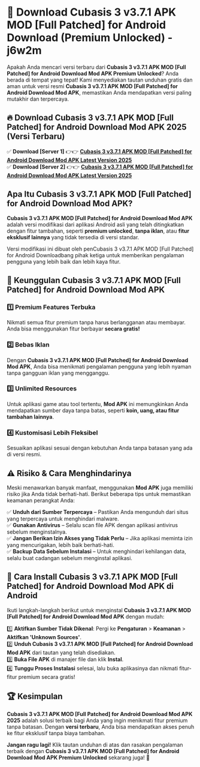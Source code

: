 # 🎯 Download Cubasis 3 v3.7.1 APK MOD [Full Patched] for Android Download (Premium Unlocked) -  j6w2m

Apakah Anda mencari versi terbaru dari **Cubasis 3 v3.7.1 APK MOD [Full Patched] for Android Download Mod APK Premium Unlocked**? Anda berada di tempat yang tepat! Kami menyediakan tautan unduhan gratis dan aman untuk versi resmi **Cubasis 3 v3.7.1 APK MOD [Full Patched] for Android Download Mod APK**, memastikan Anda mendapatkan versi paling mutakhir dan terpercaya.

## 🔥 Download Cubasis 3 v3.7.1 APK MOD [Full Patched] for Android Download Mod APK 2025 (Versi Terbaru)

✅ **Download [Server 1]** 👉👉 [**Cubasis 3 v3.7.1 APK MOD [Full Patched] for Android Download Mod APK Latest Version 2025**](https://momento.my/?title=Cubasis_3_v3.7.1_APK_MOD_[Full_Patched]_for_Android_Download)  
✅ **Download [Server 2]** 👉👉 [**Cubasis 3 v3.7.1 APK MOD [Full Patched] for Android Download Mod APK Latest Version 2025**](https://momento.my/?title=Cubasis_3_v3.7.1_APK_MOD_[Full_Patched]_for_Android_Download)  

## Apa Itu Cubasis 3 v3.7.1 APK MOD [Full Patched] for Android Download Mod APK?

**Cubasis 3 v3.7.1 APK MOD [Full Patched] for Android Download Mod APK** adalah versi modifikasi dari aplikasi Android asli yang telah ditingkatkan dengan fitur tambahan, seperti **premium unlocked**, **tanpa iklan**, atau **fitur eksklusif lainnya** yang tidak tersedia di versi standar.

Versi modifikasi ini dibuat oleh penCubasis 3 v3.7.1 APK MOD [Full Patched] for Android Downloadbang pihak ketiga untuk memberikan pengalaman pengguna yang lebih baik dan lebih kaya fitur.

## 🎯 Keunggulan Cubasis 3 v3.7.1 APK MOD [Full Patched] for Android Download Mod APK

### 1️⃣ Premium Features Terbuka
Nikmati semua fitur premium tanpa harus berlangganan atau membayar. Anda bisa menggunakan fitur berbayar **secara gratis!**

### 2️⃣ Bebas Iklan
Dengan **Cubasis 3 v3.7.1 APK MOD [Full Patched] for Android Download Mod APK**, Anda bisa menikmati pengalaman pengguna yang lebih nyaman tanpa gangguan iklan yang mengganggu.

### 3️⃣ Unlimited Resources
Untuk aplikasi game atau tool tertentu, **Mod APK** ini memungkinkan Anda mendapatkan sumber daya tanpa batas, seperti **koin, uang, atau fitur tambahan lainnya**.

### 4️⃣ Kustomisasi Lebih Fleksibel
Sesuaikan aplikasi sesuai dengan kebutuhan Anda tanpa batasan yang ada di versi resmi.

## ⚠️ Risiko & Cara Menghindarinya

Meski menawarkan banyak manfaat, menggunakan **Mod APK** juga memiliki risiko jika Anda tidak berhati-hati. Berikut beberapa tips untuk memastikan keamanan perangkat Anda:

✅ **Unduh dari Sumber Terpercaya** – Pastikan Anda mengunduh dari situs yang terpercaya untuk menghindari malware.  
✅ **Gunakan Antivirus** – Selalu scan file APK dengan aplikasi antivirus sebelum menginstalnya.  
✅ **Jangan Berikan Izin Akses yang Tidak Perlu** – Jika aplikasi meminta izin yang mencurigakan, lebih baik berhati-hati.  
✅ **Backup Data Sebelum Instalasi** – Untuk menghindari kehilangan data, selalu buat cadangan sebelum menginstal aplikasi.

## 📌 Cara Install Cubasis 3 v3.7.1 APK MOD [Full Patched] for Android Download Mod APK di Android

Ikuti langkah-langkah berikut untuk menginstal **Cubasis 3 v3.7.1 APK MOD [Full Patched] for Android Download Mod APK** dengan mudah:

1️⃣ **Aktifkan Sumber Tidak Dikenal**: Pergi ke **Pengaturan** > **Keamanan** > **Aktifkan 'Unknown Sources'**.  
2️⃣ **Unduh Cubasis 3 v3.7.1 APK MOD [Full Patched] for Android Download Mod APK** dari tautan yang telah disediakan.  
3️⃣ **Buka File APK** di manajer file dan klik **Instal**.  
4️⃣ **Tunggu Proses Instalasi** selesai, lalu buka aplikasinya dan nikmati fitur-fitur premium secara gratis!

## 🏆 Kesimpulan

**Cubasis 3 v3.7.1 APK MOD [Full Patched] for Android Download Mod APK 2025** adalah solusi terbaik bagi Anda yang ingin menikmati fitur premium tanpa batasan. Dengan **versi terbaru**, Anda bisa mendapatkan akses penuh ke fitur eksklusif tanpa biaya tambahan.

**Jangan ragu lagi!** Klik tautan unduhan di atas dan rasakan pengalaman terbaik dengan **Cubasis 3 v3.7.1 APK MOD [Full Patched] for Android Download Mod APK Premium Unlocked** sekarang juga! 🚀
